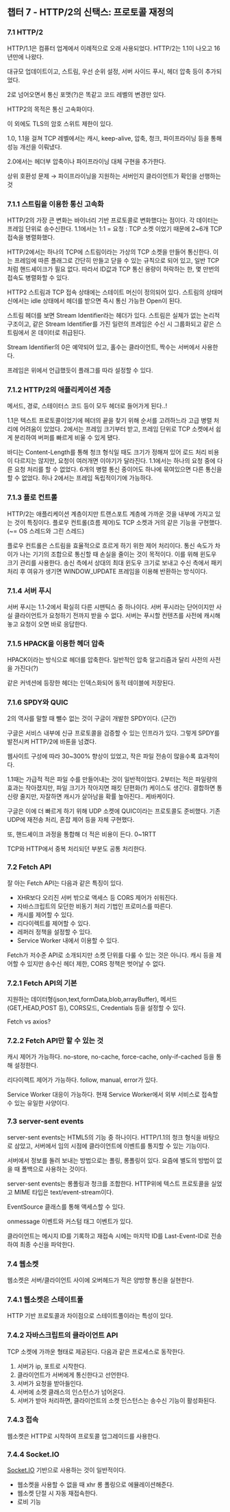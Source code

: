 ## 챕터 7 - HTTP/2의 신택스: 프로토콜 재정의

### 7.1 HTTP/2

HTTP/1.1은 컴퓨터 업계에서 이례적으로 오래 사용되었다. HTTP/2는 1.1이 나오고 16년만에 나왔다.

대규모 업데이트이고, 스트림, 우선 순위 설정, 서버 사이드 푸시, 헤더 압축 등이 추가되었다.

2로 넘어오면서 통신 포맷(?)은 똑같고 코드 레벨의 변경만 있다.

HTTP2의 목적은 통신 고속화이다.

이 외에도 TLS의 암호 스위트 제한이 있다.

1.0, 1.1을 걸쳐 TCP 레벨에서는 캐시, keep-alive, 압축, 청크, 파이프라이닝 등을 통해 성능 개선을 이뤄냈다.

2.0에서는 헤더부 압축이나 파이프라이닝 대체 구현을 추가한다.

상위 호환성 문제 → 파이프라이닝을 지원하는 서버인지 클라이언트가 확인을 선행하는 것

### 7.1.1 스트림을 이용한 통신 고속화

HTTP/2의 가장 큰 변화는 바이너리 기반 프로토콜로 변화했다는 점이다. 각 데이터는 프레임 단위로 송수신한다. 1.1에서는 1:1 = 요청 : TCP 소켓 이었기 때문에 2~6개 TCP 접속을 병렬화했다.

HTTP/2에서는 하나의 TCP에 스트림이라는 가상의 TCP 소켓을 만들어 통신한다. 이는 프레임에 따른 플래그로 간단히 만들고 닫을 수 있는 규칙으로 되어 있고, 일반 TCP처럼 핸드셰이크가 필요 없다. 따라서 ID값과 TCP 통신 용량이 허락하는 한, 몇 만번의 접속도 병렬화할 수 있다.

HTTP2 스트림과 TCP 접속 상태에는 스테이트 머신이 정의되어 있다. 스트림의 상태머신에서는 idle 상태에서 헤더를 받으면 즉시 통신 가능한 Open이 된다.

스트림 헤더를 보면 Stream Identifier라는 헤더가 있다. 스트림은 실체가 없는 논리적 구조이고, 같은 Stream Identifier를 가진 일련의 프레임은 수신 시 그룹화되고 같은 스트림에서 온 데이터로 취급된다.

Stream Identifier의 0은 예약되어 있고, 홀수는 클라이언트, 짝수는 서버에서 사용한다.

프레임은 위에서 언급했듯이 플래그를 따라 설정할 수 있다.

### 7.1.2 HTTP/2의 애플리케이션 계층

메서드, 경로, 스테이터스 코드 등이 모두 헤더로 들어가게 된다..!

1.1은 텍스트 프로토콜이었기에 헤더의 끝을 찾기 위해 순서를 고려하느라 고급 병렬 처리에 어려움이 있었다. 2에서는 프레임 크기부터 받고, 프레임 단위로 TCP 소켓에서 쉽게 분리하여 버퍼를 빠르게 비울 수 있게 됐다.

바디는 Content-Length를 통해 청크 형식일 때도 크기가 정해져 있어 로드 처리 비용이 다르지는 않지만, 요청이 여러개면 이야기가 달라진다. 1.1에서는 하나의 요청 중에 다른 요청 처리를 할 수 없었다. 6개의 병렬 통신 중이어도 하나에 묶여있으면 다른 통신을 할 수 없었다. 허나 2에서는 프레임 독립적이기에 가능하다.

### 7.1.3 플로 컨트롤

HTTP/2는 애플리케이션 계층이지만 트랜스포트 계층에 가까운 것을 내부에 가지고 있는 것이 특징이다. 플로우 컨트롤(흐름 제어)도 TCP 소켓과 거의 같은 기능을 구현했다. (~= OS 스레드와 그린 스레드)

플로우 컨트롤은 스트림을 효율적으로 흐르게 하기 위한 제어 처리이다. 통신 속도가 차이가 나는 기기의 조합으로 통신할 때 손실을 줄이는 것이 목적이다. 이를 위해 윈도우 크기 관리를 사용한다. 송신 측에서 상대의 최대 윈도우 크기로 보내고 수신 측에서 패키 처리 후 여유가 생기면 WINDOW_UPDATE 프레임을 이용해 반환하는 방식이다.

### 7.1.4 서버 푸시

서버 푸시는 1.1-2에서 확실히 다른 시맨틱스 중 하나이다. 서버 푸시라는 단어이지만 사실 클라이언트가 요청하기 전까지 받을 수 없다. 서버는 푸시할 컨텐츠를 사전에 캐시해놓고 요청이 오면 바로 응답한다.

### 7.1.5 HPACK을 이용한 헤더 압축

HPACK이라는 방식으로 헤더를 압축한다. 일반적인 압축 알고리즘과 달리 사전의 사전을 가진다(?)

같은 커넥션에 등장한 헤더는 인덱스화되어 동적 테이블에 저장된다.

### 7.1.6 SPDY와 QUIC

2의 역사를 말할 때 뺄수 없는 것이 구글이 개발한 SPDY이다. (근간)

구글은 서비스 내부에 신규 프로토콜을 검증할 수 있는 인프라가 있다. 그렇게 SPDY를 발전시켜 HTTP/2에 바톤을 넘겼다.

웹사이트 구성에 따라 30~300% 향상이 있었고, 작은 파일 전송이 많을수록 효과적이다.

1.1때는 가급적 적은 파일 수를 만들어내는 것이 일반적이었다. 2부터는 적은 파일량의 효과는 작아졌지만, 파일 크기가 작아지면 패킷 단편화(?) 케이스도 생긴다. 결합하면 통신량 줄지만, 자잘하면 캐시가 살아남을 확률 높아진다.. 케바케이다.

구글은 이에 더 빠르게 하기 위해 UDP 소켓에 QUIC이라는 프로토콜도 준비했다. 기존 UDP에 재전송 처리, 혼잡 제어 등을 자체 구현했다.

또, 핸드셰이크 과정을 통합해 더 적은 비용이 든다. 0~1RTT

TCP와 HTTP에서 중복 처리되던 부분도 공통 처리한다.

### 7.2 Fetch API

잘 아는 Fetch API는 다음과 같은 특징이 있다.

- XHR보다 오리진 서버 밖으로 액세스 등 CORS 제어가 쉬워진다.
- 자바스크립트의 모던한 비동기 처리 기법인 프로미스를 따른다.
- 캐시를 제어할 수 있다.
- 리다이렉트를 제어할 수 있다.
- 레퍼러 정책을 설정할 수 있다.
- Service Worker 내에서 이용할 수 있다.

Fetch가 저수준 API로 소개되지만 소켓 단위를 다룰 수 있는 것은 아니다. 캐시 등을 제어할 수 있지만 송수신 헤더 제한, CORS 정책은 벗어날 수 없다.

### 7.2.1 Fetch API의 기본

지원하는 데이터형(json,text,formData,blob,arrayBuffer), 메서드(GET,HEAD,POST 등), CORS모드, Credentials 등을 설정할 수 있다.

Fetch vs axios?

### 7.2.2 Fetch API만 할 수 있는 것

캐시 제어가 가능하다. no-store, no-cache, force-cache, only-if-cached 등을 통해 설정한다.

리다이렉트 제어가 가능하다. follow, manual, error가 있다.

Service Worker 대응이 가능하다. 현재 Service Worker에서 외부 서비스로 접속할 수 있는 유일한 사양이다.

### 7.3 server-sent events

server-sent events는 HTML5의 기능 중 하나이다. HTTP/1.1의 청크 형식을 바탕으로 삼았고, 서버에서 임의 시점에 클라이언트에 이벤트를 통지할 수 있는 기능이다.

서버에서 정보를 돌려 보내는 방법으로는 폴링, 롱폴링이 있다. 요즘에 별도의 방법이 없을 때 폴백으로 사용하는 것이다.

server-sent events는 롱폴링과 청크를 조합한다. HTTP위에 텍스트 프로토콜을 실었고 MIME 타입은 text/event-stream이다.

EventSource 클래스를 통해 액세스할 수 있다.

onmessage 이벤트와 커스텀 태그 이벤트가 있다.

클라이언트는 메시지 ID를 기록하고 재접속 시에는 마지막 ID를 Last-Event-ID로 전송하여 최종 수신을 파악한다.

### 7.4 웹소켓

웹소켓은 서버/클라이언트 사이에 오버헤드가 적은 양방향 통신을 실현한다.

### 7.4.1 웹소켓은 스테이트풀

HTTP 기반 프로토콜과 차이점으로 스테이트풀이라는 특성이 있다.

### 7.4.2 자바스크립트의 클라이언트 API

TCP 소켓에 가까운 형태로 제공된다. 다음과 같은 프로세스로 동작한다.

1. 서버가 ip, 포트로 시작한다.
2. 클라이언트가 서버에게 통신한다고 선언한다.
3. 서버가 요청을 받아들인다.
4. 서버에 소켓 클래스의 인스턴스가 넘어온다.
5. 서버가 받아 처리하면, 클라이언트의 소켓 인스턴스는 송수신 기능이 활성화된다.

### 7.4.3 접속

웹소켓은 HTTP로 시작하여 프로토콜 업그레이드를 사용한다.

### 7.4.4 Socket.IO

[Socket.IO](http://Socket.IO) 기반으로 사용하는 것이 일반적이다.

- 웹소켓을 사용할 수 없을 때 xhr 롱 폴링으로 에뮬레이션해준다.
- 웹소켓 단절 시 자동 재접속한다.
- 로비 기능